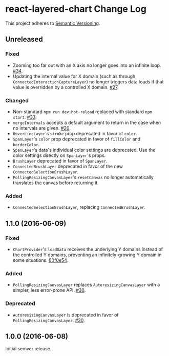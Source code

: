 # react-layered-chart Change Log

This project adheres to [Semantic Versioning](http://semver.org/).

## Unreleased

### Fixed

- Zooming too far out with an X axis no longer goes into an infinite loop. [#34](https://github.com/palantir/react-layered-chart/issues/34).
- Updating the internal value for X domain (such as through `ConnectedInteractionCaptureLayer`) no longer triggers data loads if that value is overridden by a controlled X domain. [#27](https://github.com/palantir/react-layered-chart/issues/27).

### Changed

- Non-standard `npm run dev:hot-reload` replaced with standard `npm start`. [#33](https://github.com/palantir/react-layered-chart/pull/33).
- `mergeIntervals` accepts a default argument to return in the case when no intervals are given. [#20](https://github.com/palantir/react-layered-chart/issues/20).
- `HoverLineLayer`'s `stroke` prop deprecated in favor of `color`.
- `SpanLayer`'s `color` prop deprecated in favor of `fillColor` and `borderColor`.
- `SpanLayer`'s data's individual color settings are deprecated. Use the color settings directly on `SpanLayer`'s props.
- `BrushLayer` deprecated in favor of `SpanLayer`.
- `ConnectedBrushLayer` deprecated in favor of the new `ConnectedSelectionBrushLayer`.
- `PollingResizingCanvasLayer`'s `resetCanvas` no longer automatically translates the canvas before returning it.

### Added

- `ConnectedSelectionBrushLayer`, replacing `ConnectedBrushLayer`.

## 1.1.0 (2016-06-09)

### Fixed

- `ChartProvider`'s `loadData` receives the underlying Y domains instead of the controlled Y domains, preventing an infinitely-growing Y domain in some situations. [80f0e54](https://github.com/palantir/react-layered-chart/commit/80f0e54e90083b54b8ac41a74940374794005152).

### Added

- `PollingResizingCanvasLayer` replaces `AutoresizingCanvasLayer` with a simpler, less error-prone API. [#30](https://github.com/palantir/react-layered-chart/pull/30).

### Deprecated

- `AutoresizingCanvasLayer` is deprecated in favor of `PollingResizingCanvasLayer`. [#30](https://github.com/palantir/react-layered-chart/pull/30).

## 1.0.0 (2016-06-08)

Initial semver release.
